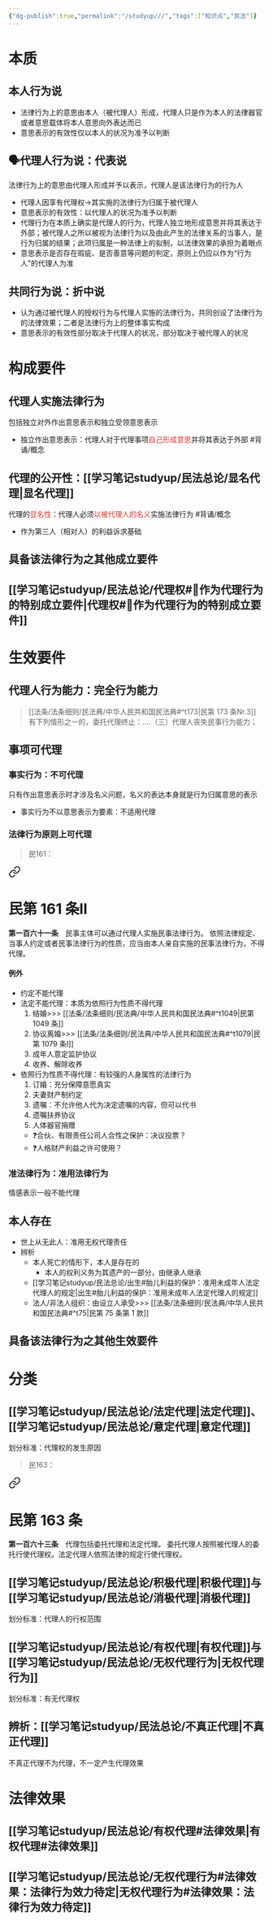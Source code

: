 ```yaml
---
{"dg-publish":true,"permalink":"/studyup///","tags":["知识点","民法"]}
---
```


# 本质
## 本人行为说
- 法律行为上的意思由本人（被代理人）形成，代理人只是作为本人的法律器官或者意思载体将本人意思向外表达而已
- 意思表示的有效性仅以本人的状况为准予以判断
## 🗣️代理人行为说：代表说
法律行为上的意思由代理人形成并予以表示，代理人是该法律行为的行为人
- 代理人因享有代理权→其实施的法律行为归属于被代理人
- 意思表示的有效性：以代理人的状况为准予以判断
- 代理行为在本质上确实是代理人的行为，代理人独立地形成意思并将其表达于外部；被代理人之所以被视为法律行为以及由此产生的法律关系的当事人，是行为归属的结果；此项归属是⼀种法律上的拟制，以法律效果的承担为着眼点
- 意思表示是否存在瑕疵、是否善意等问题的判定，原则上仍应以作为“行为人”的代理人为准
## 共同行为说：折中说
- 认为通过被代理人的授权行为与代理人实施的法律行为，共同创设了法律行为的法律效果；二者是法律行为上的整体事实构成
- 意思表示的有效性部分取决于代理人的状况，部分取决于被代理人的状况
# 构成要件
## 代理人实施法律行为
包括独立对外作出意思表示和独立受领意思表示
- 独立作出意思表示：代理人对于代理事项<font color="#d83931">自己形成意思</font>并将其表达于外部 #背诵/概念 
## 代理的公开性：[[学习笔记studyup/民法总论/显名代理\|显名代理]]
代理的<font color="#d83931">显名性</font>：代理人必须<font color="#d83931">以被代理人的名义</font>实施法律行为 #背诵/概念 
- 作为第三人（相对人）的利益诉求基础
## 具备该法律行为之其他成立要件
## [[学习笔记studyup/民法总论/代理权#🐨作为代理行为的特别成立要件\|代理权#🐨作为代理行为的特别成立要件]]
# 生效要件
## 代理人行为能力：完全行为能力
> [[法条/法条细则/民法典/中华人民共和国民法典#^t173\|民第 173 条Nr.3]] 有下列情形之一的，委托代理终止：....（三）代理人丧失民事行为能力；
## 事项可代理
### 事实行为：不可代理
只有作出意思表示时才涉及名义问题，名义的表达本身就是行为归属意思的表示
- 事实行为不以意思表示为要素：不适用代理
### 法律行为原则上可代理
>民161： 
<div class="transclusion internal-embed is-loaded"><a class="markdown-embed-link" href="/////#t161" aria-label="Open link"><svg xmlns="http://www.w3.org/2000/svg" width="24" height="24" viewBox="0 0 24 24" fill="none" stroke="currentColor" stroke-width="2" stroke-linecap="round" stroke-linejoin="round" class="svg-icon lucide-link"><path d="M10 13a5 5 0 0 0 7.54.54l3-3a5 5 0 0 0-7.07-7.07l-1.72 1.71"></path><path d="M14 11a5 5 0 0 0-7.54-.54l-3 3a5 5 0 0 0 7.07 7.07l1.71-1.71"></path></svg></a><div class="markdown-embed">

<div class="markdown-embed-title">

# 民第 161 条Ⅱ

</div>


**第一百六十一条**　民事主体可以通过代理人实施民事法律行为。
依照法律规定、当事人约定或者民事法律行为的性质，应当由本人亲自实施的民事法律行为，不得代理。 

</div></div>

#### 例外
- 约定不能代理
- 法定不能代理：本质为依照行为性质不得代理
	1. 结婚>>> [[法条/法条细则/民法典/中华人民共和国民法典#^t1049\|民第 1049 条]]
	2. 协议离婚>>> [[法条/法条细则/民法典/中华人民共和国民法典#^t1079\|民第 1079 条Ⅰ]]
	3. 成年人意定监护协议
	4. 收养、解除收养
- 依照行为性质不得代理：有较强的人身属性的法律行为
	1. 订婚：充分保障意愿真实
	2. 夫妻财产制约定
	3. 遗嘱：不允许他人代为决定遗嘱的内容，但可以代书
	4. 遗嘱扶养协议
	5. 人体器官捐赠
	- ❓合伙、有限责任公司人合性之保护：决议投票？
	- ❓人格财产利益之许可使用？
### 准法律行为：准用法律行为
情感表示一般不能代理
## 本人存在
- 世上从无此人：准用无权代理责任
- 辨析
	- 本人死亡的情形下，本人是存在的
		- 本人的权利义务为其遗产的一部分，由继承人继承
	- [[学习笔记studyup/民法总论/出生#胎儿利益的保护：准用未成年人法定代理人的规定\|出生#胎儿利益的保护：准用未成年人法定代理人的规定]]
	- 法人/非法人组织：由设立人承受>>> [[法条/法条细则/民法典/中华人民共和国民法典#^t75\|民第 75 条第 1 款]]
## 具备该法律行为之其他生效要件
# 分类
## [[学习笔记studyup/民法总论/法定代理\|法定代理]]、[[学习笔记studyup/民法总论/意定代理\|意定代理]] 
划分标准：代理权的发生原因
>民163： 
<div class="transclusion internal-embed is-loaded"><a class="markdown-embed-link" href="/////#t163" aria-label="Open link"><svg xmlns="http://www.w3.org/2000/svg" width="24" height="24" viewBox="0 0 24 24" fill="none" stroke="currentColor" stroke-width="2" stroke-linecap="round" stroke-linejoin="round" class="svg-icon lucide-link"><path d="M10 13a5 5 0 0 0 7.54.54l3-3a5 5 0 0 0-7.07-7.07l-1.72 1.71"></path><path d="M14 11a5 5 0 0 0-7.54-.54l-3 3a5 5 0 0 0 7.07 7.07l1.71-1.71"></path></svg></a><div class="markdown-embed">

<div class="markdown-embed-title">

# 民第 163 条

</div>


**第一百六十三条**　代理包括委托代理和法定代理。
委托代理人按照被代理人的委托行使代理权。法定代理人依照法律的规定行使代理权。 

</div></div>

## [[学习笔记studyup/民法总论/积极代理\|积极代理]]与[[学习笔记studyup/民法总论/消极代理\|消极代理]]
划分标准：代理人的行权范围
## [[学习笔记studyup/民法总论/有权代理\|有权代理]]与[[学习笔记studyup/民法总论/无权代理行为\|无权代理行为]]
划分标准：有无代理权
## 辨析：[[学习笔记studyup/民法总论/不真正代理\|不真正代理]]
不真正代理不为代理，不一定产生代理效果
# 法律效果
## [[学习笔记studyup/民法总论/有权代理#法律效果\|有权代理#法律效果]]
## [[学习笔记studyup/民法总论/无权代理行为#法律效果：法律行为效力待定\|无权代理行为#法律效果：法律行为效力待定]]
